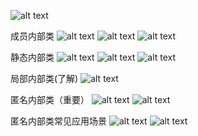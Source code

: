 ![alt text](image-223.png)


成员内部类
![alt text](image-226.png)
![alt text](image-225.png)
![alt text](image-227.png)


静态内部类
![alt text](image-229.png)
![alt text](image-228.png)
![alt text](image-230.png)


局部内部类(了解)
![alt text](image-231.png)


匿名内部类（重要）
![alt text](image-232.png)
![alt text](image-233.png)


匿名内部类常见应用场景
![alt text](image-234.png)
![alt text](image-235.png)